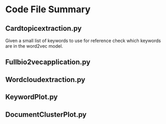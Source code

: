 # Code File Summary

## Cardtopicextraction.py

Given a small list of keywords to use for reference check which keywords are in the word2vec model.

## Fullbio2vecapplication.py

## Wordcloudextraction.py

## KeywordPlot.py

## DocumentClusterPlot.py